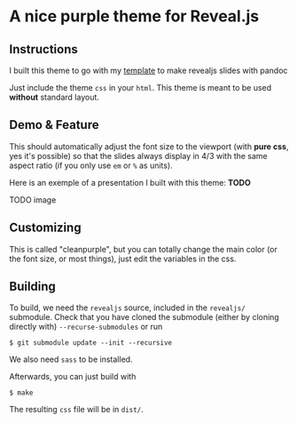 # A nice purple theme for Reveal.js 


## Instructions

I built this theme to go with my [template](link:todo) to make revealjs slides with pandoc

Just include the theme `css`  in your `html`. This theme is meant to be used **without** standard layout.

## Demo & Feature

This should automatically adjust the font size to the viewport (with **pure css**, yes it's possible) so that the slides always display in 4/3 with the same aspect ratio (if you only use `em` or `%` as units).

Here is an exemple of a presentation I built with this theme: **TODO**

TODO image

## Customizing

This is called "cleanpurple", but you can totally change the main color (or the font size, or most things), just edit the variables in the css.

## Building

To build, we need the `revealjs` source, included in the `revealjs/` submodule. Check that you have cloned the submodule (either by cloning directly with) `--recurse-submodules`  or run 

```console
$ git submodule update --init --recursive
```

We also need `sass` to be installed.

Afterwards, you can just build with

```console
$ make
```

The resulting `css` file will be in `dist/`.
